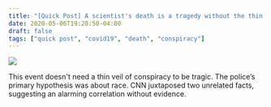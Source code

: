 ```yaml
---
title: "[Quick Post] A scientist's death is a tragedy without the thin veil of a  conspiracy"
date: 2020-05-06T19:20:50-04:00
draft: false
tags: ["quick post", "covid19", "death", "conspiracy"]
---
```


![](/images/QP-2020-05-06.png)

This event doesn't need a thin veil of conspiracy to be tragic. The police’s primary hypothesis was about race. CNN juxtaposed two unrelated facts, suggesting an alarming correlation without evidence.

